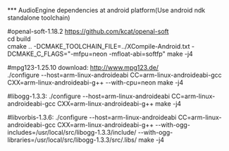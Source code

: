 *** AudioEngine dependencies at android platform(Use android ndk standalone toolchain)

#openal-soft-1.18.2
https://github.com/kcat/openal-soft  
cd build  
cmake .. -DCMAKE_TOOLCHAIN_FILE=../XCompile-Android.txt -DCMAKE_C_FLAGS="-mfpu=neon -mfloat-abi=softfp"
make -j4

#mpg123-1.25.10
download: http://www.mpg123.de/  
./configure --host=arm-linux-androideabi CC=arm-linux-androideabi-gcc CXX=arm-linux-androideabi-g++ --with-cpu=neon
make -j4

#libogg-1.3.3:
./configure --host=arm-linux-androideabi CC=arm-linux-androideabi-gcc CXX=arm-linux-androideabi-g++
make -j4

#libvorbis-1.3.6:
./configure --host=arm-linux-androideabi CC=arm-linux-androideabi-gcc CXX=arm-linux-androideabi-g++ --with-ogg-includes=/usr/local/src/libogg-1.3.3/include/ --with-ogg-libraries=/usr/local/src/libogg-1.3.3/src/.libs/
make -j4
